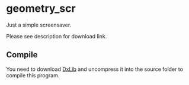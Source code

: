 # geometry_scr
Just a simple screensaver.

Please see description for download link.

## Compile
You need to download [DxLib](http://dxlib.o.oo7.jp) and uncompress it into the source folder to compile this program.
